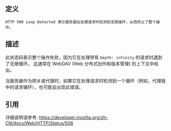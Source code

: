 ## 定义

```
HTTP 508 Loop Detected 表示服务器在处理请求时检测到无限循环，从而终止了整个操作。
```

## 描述

此状态码表示整个操作失败，因为它在处理带有 `Depth: infinity` 的请求时遇到了无限循环。 这通常在 WebDAV (Web 分布式创作和版本管理) 的上下文中给出。

当服务器作为网关或代理时，如果它在处理请求时检测到一个循环（例如，代理链中的请求循环），也可能会出现此错误。

## 引用

详细说明请参考: https://developer.mozilla.org/zh-CN/docs/Web/HTTP/Status/508